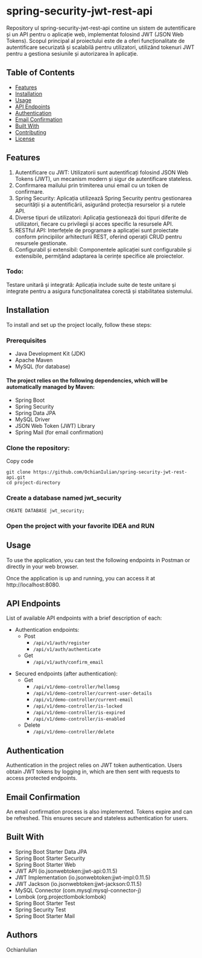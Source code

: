 # spring-security-jwt-rest-api
Repository ul spring-security-jwt-rest-api contine un sistem de autentificare și un API pentru o aplicație web, implementat folosind JWT (JSON Web Tokens). Scopul principal al proiectului este de a oferi funcționalitate de autentificare securizată și scalabilă pentru utilizatori, utilizând tokenuri JWT pentru a gestiona sesiunile și autorizarea în aplicație.


## Table of Contents
- [Features](#features)
- [Installation](#installation)
- [Usage](#usage)
- [API Endpoints](#api-endpoints)
- [Authentication](#authentication)
- [Email Confirmation](#email-confirmation)
- [Built With](#built-with)
- [Contributing](#contributing)
- [License](#license)


## Features
1. Autentificare cu JWT: Utilizatorii sunt autentificați folosind JSON Web Tokens (JWT), un mecanism modern și sigur de autentificare stateless.
2. Confirmarea mailului prin trimiterea unui email cu un token de confirmare.
3. Spring Security: Aplicația utilizează Spring Security pentru gestionarea securității și a autentificării, asigurând protecția resurselor și a rutele API.
4. Diverse tipuri de utilizatori: Aplicația gestionează doi tipuri diferite de utilizatori, fiecare cu privilegii și acces specific la resursele API.
5. RESTful API: Interfețele de programare a aplicației sunt proiectate conform principiilor arhitecturii REST, oferind operații CRUD pentru resursele gestionate.
6. Configurabil și extensibil: Componentele aplicației sunt configurabile și extensibile, permițând adaptarea la cerințe specifice ale proiectelor.

### Todo:
Testare unitară și integrată: Aplicația include suite de teste unitare și integrate pentru a asigura funcționalitatea corectă și stabilitatea sistemului.


## Installation
To install and set up the project locally, follow these steps:

### Prerequisites
- Java Development Kit (JDK) 
- Apache Maven 
- MySQL (for database)

#### The project relies on the following dependencies, which will be automatically managed by Maven:

- Spring Boot
- Spring Security
- Spring Data JPA
- MySQL Driver
- JSON Web Token (JWT) Library
- Spring Mail (for email confirmation)

### Clone the repository:
Copy code
```
git clone https://github.com/OchianIulian/spring-security-jwt-rest-api.git
cd project-directory
```
### Create a database named jwt_security
``` 
CREATE DATABASE jwt_security;
```
### Open the project with your favorite IDEA and RUN

## Usage
To use the application, you can test the following endpoints in Postman or directly in your web browser.

Once the application is up and running, you can access it at http://localhost:8080.

## API Endpoints
List of available API endpoints with a brief description of each:
* Authentication endpoints:
  * Post
    - `/api/v1/auth/register`
    - `/api/v1/auth/authenticate`
  * Get  
    - `/api/v1/auth/confirm_email`
- Secured endpoints (after authentication):
  - Get
    - `/api/v1/demo-controller/hellomsg`
    - `/api/v1/demo-controller/current-user-details`
    - `/api/v1/demo-controller/current-email`
    - `/api/v1/demo-controller/is-locked`
    - `/api/v1/demo-controller/is-expired`
    - `/api/v1/demo-controller/is-enabled`
  - Delete
    - `/api/v1/demo-controller/delete`

  
## Authentication
  Authentication in the project relies on JWT token authentication. 
  Users obtain JWT tokens by logging in, which are then sent with requests
  to access protected endpoints. 
## Email Confirmation
  An email confirmation process is also
  implemented. Tokens expire and can be refreshed. This ensures secure and
  stateless authentication for users.

## Built With
- Spring Boot Starter Data JPA
- Spring Boot Starter Security
- Spring Boot Starter Web
- JWT API (io.jsonwebtoken:jjwt-api:0.11.5)
- JWT Implementation (io.jsonwebtoken:jjwt-impl:0.11.5)
- JWT Jackson (io.jsonwebtoken:jjwt-jackson:0.11.5)
- MySQL Connector (com.mysql:mysql-connector-j)
- Lombok (org.projectlombok:lombok)
- Spring Boot Starter Test
- Spring Security Test
- Spring Boot Starter Mail

## Authors
OchianIulian